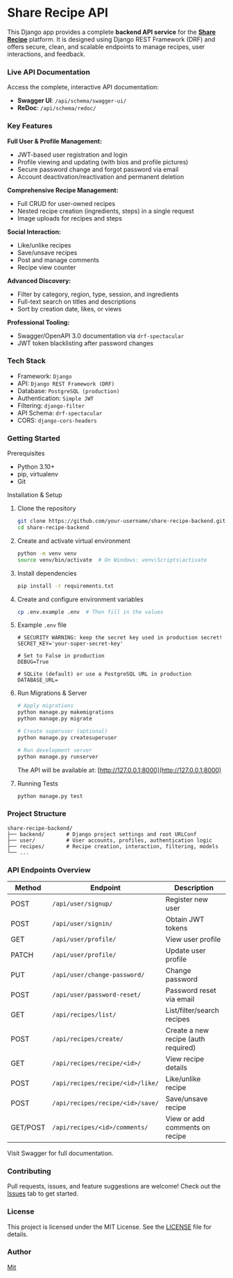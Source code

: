 # **Share Recipe API**

This Django app provides a complete **backend API service** for the [**Share Recipe**](https://github.com/MitkumarR/share-recipe-site) platform. It is designed using Django REST Framework (DRF) and offers secure, clean, and scalable endpoints to manage recipes, user interactions, and feedback.

### Live API Documentation

Access the complete, interactive API documentation:

- **Swagger UI**: `/api/schema/swagger-ui/`
- **ReDoc**: `/api/schema/redoc/`

### Key Features 

**Full User & Profile Management:**
- JWT-based user registration and login
- Profile viewing and updating (with bios and profile pictures)
- Secure password change and forgot password via email
- Account deactivation/reactivation and permanent deletion

**Comprehensive Recipe Management:**
- Full CRUD for user-owned recipes
- Nested recipe creation (ingredients, steps) in a single request
- Image uploads for recipes and steps

**Social Interaction:**
- Like/unlike recipes
- Save/unsave recipes
- Post and manage comments
- Recipe view counter

**Advanced Discovery:**
- Filter by category, region, type, session, and ingredients
- Full-text search on titles and descriptions
- Sort by creation date, likes, or views

**Professional Tooling:**
- Swagger/OpenAPI 3.0 documentation via `drf-spectacular`
- JWT token blacklisting after password changes

### Tech Stack

- Framework: ```Django```
- API: ```Django REST Framework (DRF)```
- Database: ```PostgreSQL (production)```
- Authentication: ```Simple JWT```
- Filtering: ```django-filter```
- API Schema: ```drf-spectacular```
- CORS: ```django-cors-headers```

### Getting Started

Prerequisites
- Python 3.10+
- pip, virtualenv
- Git

Installation & Setup


1. Clone the repository
    ```bash
    git clone https://github.com/your-username/share-recipe-backend.git
    cd share-recipe-backend
    ```

2. Create and activate virtual environment

    ```bash
    python -m venv venv
    source venv/bin/activate  # On Windows: venv\Scripts\activate
    ```
   
3. Install dependencies
    ```bash
    pip install -r requirements.txt
    ```
4. Create and configure environment variables
    ```bash
    cp .env.example .env  # Then fill in the values
    ```

5. Example `.env` file

    ```env
    # SECURITY WARNING: keep the secret key used in production secret!
    SECRET_KEY='your-super-secret-key'
    
    # Set to False in production
    DEBUG=True
    
    # SQLite (default) or use a PostgreSQL URL in production
    DATABASE_URL=
    ```

6. Run Migrations & Server

    ```bash
    # Apply migrations
    python manage.py makemigrations
    python manage.py migrate
    
    # Create superuser (optional)
    python manage.py createsuperuser
    
    # Run development server
    python manage.py runserver
    ```

    The API will be available at: [http://127.0.0.1:8000](http://127.0.0.1:8000)


7. Running Tests

   ```bash
   python manage.py test
   ```

### Project Structure

```
share-recipe-backend/
├── backend/       # Django project settings and root URLConf
├── user/          # User accounts, profiles, authentication logic
├── recipes/       # Recipe creation, interaction, filtering, models
└── ...
```


### API Endpoints Overview

| Method   | Endpoint                         | Description                         |
| -------- |----------------------------------| ----------------------------------- |
| POST     | `/api/user/signup/`              | Register new user                   |
| POST     | `/api/user/signin/`              | Obtain JWT tokens                   |
| GET      | `/api/user/profile/`             | View user profile                   |
| PATCH    | `/api/user/profile/`             | Update user profile                 |
| PUT      | `/api/user/change-password/`     | Change password                     |
| POST     | `/api/user/password-reset/`      | Password reset via email            |
| GET      | `/api/recipes/list/`             | List/filter/search recipes          |
| POST     | `/api/recipes/create/`           | Create a new recipe (auth required) |
| GET      | `/api/recipes/recipe/<id>/`      | View recipe details                 |
| POST     | `/api/recipes/recipe/<id>/like/` | Like/unlike recipe                  |
| POST     | `/api/recipes/recipe/<id>/save/` | Save/unsave recipe                  |
| GET/POST | `/api/recipes/<id>/comments/`    | View or add comments on recipe      |

Visit Swagger for full documentation.


### Contributing

Pull requests, issues, and feature suggestions are welcome!
Check out the [Issues](https://github.com/MitkumarR/share-recipe-backend/issues) tab to get started.

### License

This project is licensed under the MIT License.
See the [LICENSE](LICENSE) file for details.

### Author

[Mit](https://github.com/MitkumarR/)
